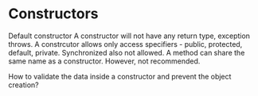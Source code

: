# Constructors

Default constructor
A constructor will not have any return type, exception throws.
A constrcutor allows only access specifiers - public, protected, default, private. Synchronized also not allowed.
A method can share the same name as a constructor. However, not recommended.

How to validate the data inside a constructor and prevent the object creation?

